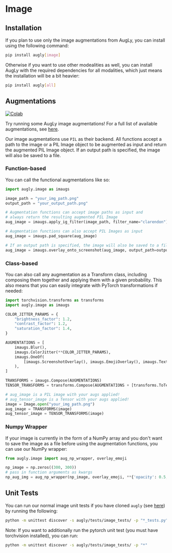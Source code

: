 # Image

## Installation   
If you plan to use only the image augmentations from AugLy, you can install using the following command:   
```bash 
pip install augly[image]
```

Otherwise if you want to use other modealities as well, you can install AugLy with the required dependencies for all modalities, which just means the installation will be a bit heavier:
```bash
pip install augly[all]
```

## Augmentations
[![Colab](https://colab.research.google.com/assets/colab-badge.svg)](https://colab.research.google.com/github/facebookresearch/AugLy/blob/main/examples/AugLy_image.ipynb)

Try running some AugLy image augmentations! For a full list of available augmentations, see [here](__init__.py).

Our image augmentations use `PIL` as their backend. All functions accept a path to the image or a PIL Image object to be augmented as input and return the augmented PIL Image object. If an output path is specified, the image will also be saved to a file.

### Function-based

You can call the functional augmentations like so:
```python
import augly.image as imaugs

image_path = "your_img_path.png"
output_path = "your_output_path.png"

# Augmentation functions can accept image paths as input and
# always return the resulting augmented PIL Image
aug_image = imaugs.apply_ig_filter(image_path, filter_name="clarendon")

# Augmentation functions can also accept PIL Images as input
aug_image = imaugs.pad_square(aug_image)

# If an output path is specified, the image will also be saved to a file
aug_image = imaugs.overlay_onto_screenshot(aug_image, output_path=output_path)
```

### Class-based

You can also call any augmentation as a Transform class, including composing them together and applying them with a given probability. This also means that you can easily integrate with PyTorch transformations if needed:
```python
import torchvision.transforms as transforms
import augly.image as imaugs

COLOR_JITTER_PARAMS = {
    "brightness_factor": 1.2,
    "contrast_factor": 1.2,
    "saturation_factor": 1.4,
}

AUGMENTATIONS = [
    imaugs.Blur(),
    imaugs.ColorJitter(**COLOR_JITTER_PARAMS),
    imaugs.OneOf(
        [imaugs.ScreenshotOverlay(), imaugs.EmojiOverlay(), imaugs.TextOverlay()]
    ),
]

TRANSFORMS = imaugs.Compose(AUGMENTATIONS)
TENSOR_TRANSFORMS = transforms.Compose(AUGMENTATIONS + [transforms.ToTensor()])

# aug_image is a PIL image with your augs applied!
# aug_tensor_image is a Tensor with your augs applied!
image = Image.open("your_img_path.png")
aug_image = TRANSFORMS(image)
aug_tensor_image = TENSOR_TRANSFORMS(image)
```

### Numpy Wrapper
If your image is currently in the form of a NumPy array and you don't want to save the image as a file before using the augmentation functions, you can use our NumPy wrapper:
```python
from augly.image import aug_np_wrapper, overlay_emoji

np_image = np.zeros((300, 300))
# pass in function arguments as kwargs
np_aug_img = aug_np_wrapper(np_image, overlay_emoji, **{'opacity': 0.5, 'y_pos': 0.45})
```

## Unit Tests

You can run our normal image unit tests if you have cloned `augly` (see [here](../../README.md)) by running the following:
```bash
python -m unittest discover -s augly/tests/image_tests/ -p "*_tests.py"
```

Note: If you want to additionally run the pytorch unit test (you must have torchvision installed), you can run:
```bash
python -m unittest discover -s augly/tests/image_tests/ -p "*"
```
